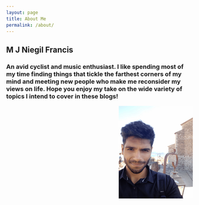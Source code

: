 ```yaml
---
layout: page
title: About Me
permalink: /about/
---
```



## M J Niegil Francis
### An avid cyclist and music enthusiast. I like spending most of my time finding things that tickle the farthest corners of my mind and meeting new people who make me reconsider my views on life. Hope you enjoy my take on the wide variety of topics I intend to cover in these blogs!

<img align="right" width="200" height="250" src="https://github.com/Niegil-Francis/Personal_Blog/blob/master/images/profile.png">

